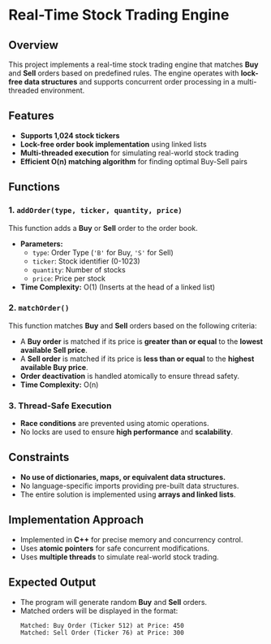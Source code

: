 # Real-Time Stock Trading Engine

## Overview
This project implements a real-time stock trading engine that matches **Buy** and **Sell** orders based on predefined rules. The engine operates with **lock-free data structures** and supports concurrent order processing in a multi-threaded environment.

## Features
- **Supports 1,024 stock tickers**
- **Lock-free order book implementation** using linked lists
- **Multi-threaded execution** for simulating real-world stock trading
- **Efficient O(n) matching algorithm** for finding optimal Buy-Sell pairs

## Functions
### 1. `addOrder(type, ticker, quantity, price)`
This function adds a **Buy** or **Sell** order to the order book.
- **Parameters:**
  - `type`: Order Type (`'B'` for Buy, `'S'` for Sell)
  - `ticker`: Stock identifier (0-1023)
  - `quantity`: Number of stocks
  - `price`: Price per stock
- **Time Complexity:** O(1) (Inserts at the head of a linked list)

### 2. `matchOrder()`
This function matches **Buy** and **Sell** orders based on the following criteria:
- A **Buy order** is matched if its price is **greater than or equal** to the **lowest available Sell price**.
- A **Sell order** is matched if its price is **less than or equal** to the **highest available Buy price**.
- **Order deactivation** is handled atomically to ensure thread safety.
- **Time Complexity:** O(n)

### 3. **Thread-Safe Execution**
- **Race conditions** are prevented using atomic operations.
- No locks are used to ensure **high performance** and **scalability**.

## Constraints
- **No use of dictionaries, maps, or equivalent data structures.**
- No language-specific imports providing pre-built data structures.
- The entire solution is implemented using **arrays and linked lists**.

## Implementation Approach
- Implemented in **C++** for precise memory and concurrency control.
- Uses **atomic pointers** for safe concurrent modifications.
- Uses **multiple threads** to simulate real-world stock trading.

## Expected Output
- The program will generate random **Buy** and **Sell** orders.
- Matched orders will be displayed in the format:
  ```
  Matched: Buy Order (Ticker 512) at Price: 450
  Matched: Sell Order (Ticker 76) at Price: 300
  ```




